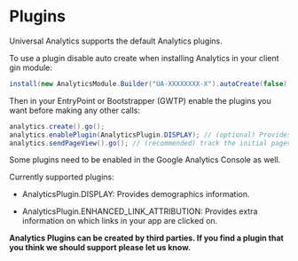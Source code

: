 # Plugins

Universal Analytics supports the default Analytics plugins.

To use a plugin disable auto create when installing Analytics in your client gin module:

```java
install(new AnalyticsModule.Builder("UA-XXXXXXXX-X").autoCreate(false).build());
```

Then in your EntryPoint or Bootstrapper (GWTP) enable the plugins you want before making any other calls:

```java
analytics.create().go();
analytics.enablePlugin(AnalyticsPlugin.DISPLAY); // (optional) Provides demographics information.
analytics.sendPageView().go(); // (recommended) track the initial pageview
```

Some plugins need to be enabled in the Google Analytics Console as well.

Currently supported plugins:

* AnalyticsPlugin.DISPLAY: Provides demographics information.

* AnalyticsPlugin.ENHANCED_LINK_ATTRIBUTION: Provides extra information on which links in your app are clicked on.

**Analytics Plugins can be created by third parties.  If you find a plugin that you think we should support please let us know.**

